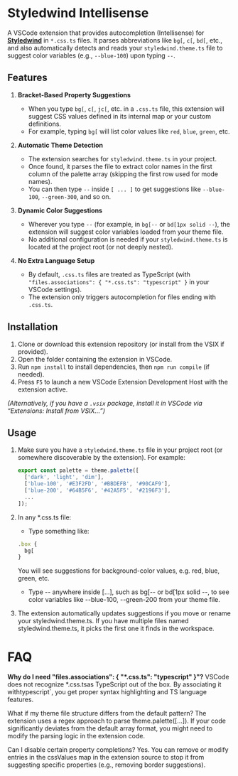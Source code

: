 # Styledwind Intellisense

A VSCode extension that provides autocompletion (Intellisense) for [**Styledwind**](https://github.com/punlx/styledwind-intellisense) in `*.css.ts` files. It parses abbreviations like `bg[`, `c[`, `bd[`, etc., and also automatically detects and reads your `styledwind.theme.ts` file to suggest color variables (e.g., `--blue-100`) upon typing `--`.

## Features

1. **Bracket-Based Property Suggestions**

   - When you type `bg[`, `c[`, `jc[`, etc. in a `.css.ts` file, this extension will suggest CSS values defined in its internal map or your custom definitions.
   - For example, typing `bg[` will list color values like `red`, `blue`, `green`, etc.

2. **Automatic Theme Detection**

   - The extension searches for `styledwind.theme.ts` in your project.
   - Once found, it parses the file to extract color names in the first column of the palette array (skipping the first row used for mode names).
   - You can then type `--` inside `[ ... ]` to get suggestions like `--blue-100`, `--green-300`, and so on.

3. **Dynamic Color Suggestions**

   - Wherever you type `--` (for example, in `bg[--` or `bd[1px solid --`), the extension will suggest color variables loaded from your theme file.
   - No additional configuration is needed if your `styledwind.theme.ts` is located at the project root (or not deeply nested).

4. **No Extra Language Setup**
   - By default, `.css.ts` files are treated as TypeScript (with `"files.associations": { "*.css.ts": "typescript" }` in your VSCode settings).
   - The extension only triggers autocompletion for files ending with `.css.ts`.

## Installation

1. Clone or download this extension repository (or install from the VSIX if provided).
2. Open the folder containing the extension in VSCode.
3. Run `npm install` to install dependencies, then `npm run compile` (if needed).
4. Press `F5` to launch a new VSCode Extension Development Host with the extension active.

_(Alternatively, if you have a `.vsix` package, install it in VSCode via “Extensions: Install from VSIX...”)_

## Usage

1. Make sure you have a `styledwind.theme.ts` file in your project root (or somewhere discoverable by the extension). For example:

   ```ts
   export const palette = theme.palette([
     ['dark', 'light', 'dim'],
     ['blue-100', '#E3F2FD', '#BBDEFB', '#90CAF9'],
     ['blue-200', '#64B5F6', '#42A5F5', '#2196F3'],
     ...
   ]);
   ```

2. In any \*.css.ts file:

   - Type something like:

   ```ts
   .box {
     bg[
   }
   ```

   You will see suggestions for background-color values, e.g. red, blue, green, etc.

   - Type -- anywhere inside [...], such as bg[-- or bd[1px solid --, to see color variables like --blue-100, --green-200 from your theme file.

3. The extension automatically updates suggestions if you move or rename your styledwind.theme.ts. If you have multiple files named styledwind.theme.ts, it picks the first one it finds in the workspace.

# FAQ

**Why do I need "files.associations": { "\*.css.ts": "typescript" }"?** VSCode does not recognize \*.css.tsas TypeScript out of the box. By associating it withtypescript`, you get proper syntax highlighting and TS language features.

What if my theme file structure differs from the default pattern?
The extension uses a regex approach to parse theme.palette([...]). If your code significantly deviates from the default array format, you might need to modify the parsing logic in the extension code.

Can I disable certain property completions?
Yes. You can remove or modify entries in the cssValues map in the extension source to stop it from suggesting specific properties (e.g., removing border suggestions).
